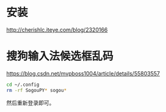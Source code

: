 # 安装

http://cherishlc.iteye.com/blog/2320166

# 搜狗输入法候选框乱码

https://blog.csdn.net/mvpboss1004/article/details/55803557

```sh
cd ~/.config
rm -rf SogouPY* sogou*
```
然后重新登录即可。
